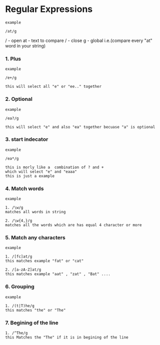 # Regular Expressions

```
example 

/at/g
```

/ - open
at - text to compare
/ - close
g - global i.e.(compare every "at" word in your string)

### 1. Plus

```
example

/e+/g

this will select all "e" or "ee.." together
```

### 2. Optional

```
example 

/ea?/g

this will select "e" and also "ea" together becuase "a" is optional
```

### 3. start indecator

```
example 

/ea*/g

this is morly like a  combination of ? and + 
which will select "e" and "eaaa"
this is just a example
```

### 4. Match words

```
example

1. /\w/g
matches all words in string

2. /\w{4,}/g
matches all the words which are has equal 4 character or more
```

### 5. Match any characters

```
example

1. /[fc]at/g
this matches example "fat" or "cat"

2. /[a-zA-Z]at/g
this matches example "aat" , "zat" , "Bat" ....
```
### 6. Grouping

```
example 

1. /(t|T)he/g
this matches "the" or "The"
```

### 7. Begining of the line

```
1. /^The/g
this Matches the "The" if it is in begining of the line
```
